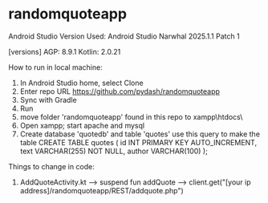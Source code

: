 # randomquoteapp

Android Studio Version Used: Android Studio Narwhal 2025.1.1 Patch 1

[versions]
AGP: 8.9.1
Kotlin: 2.0.21

How to run in local machine:
1. In Android Studio home, select Clone
2. Enter repo URL https://github.com/pydash/randomquoteapp
3. Sync with Gradle
4. Run
5. move folder 'randomquoteapp' found in this repo to xampp\htdocs\
6. Open xampp; start apache and mysql
7. Create database 'quotedb' and table 'quotes'
use this query to make the table
CREATE TABLE quotes (
    id INT PRIMARY KEY AUTO_INCREMENT,
    text VARCHAR(255) NOT NULL,
    author VARCHAR(100)
); 

Things to change in code:
1. AddQuoteActivity.kt --> suspend fun addQuote --> client.get("[your ip address]/randomquoteapp/REST/addquote.php")
